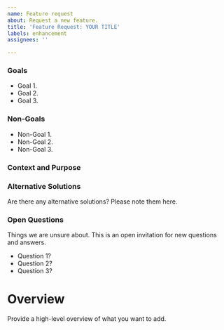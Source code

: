 ```yaml
---
name: Feature request
about: Request a new feature.
title: 'Feature Request: YOUR TITLE'
labels: enhancement
assignees: ''

---
```


<!--
While not required, a quick, 1-paragraph summary of this request can go here.
-->

### Goals
<!--
Include a list of goals we hope to achieve with this feature.  Bonus points for examples, or metrics we can use to track
success.
-->

- Goal 1.
- Goal 2.
- Goal 3.


### Non-Goals

<!--
Include a list of things that are explicitly out-of-scope for, or will not be addressed by this issue.
-->

- Non-Goal 1.
- Non-Goal 2.
- Non-Goal 3.

### Context and Purpose

<!-- 
Write a bit about why this feature is needed.  Try to answer these questions: What is the current situation / problem?
Does this feature solve the problem?  How does it solve it?  If there is one, what is wrong with the current solution?
Try to keep this under 3 paragraphs. 
-->

### Alternative Solutions

Are there any alternative solutions?  Please note them here.

### Open Questions

Things we are unsure about.  This is an open invitation for new questions and answers.

- Question 1?
- Question 2?
- Question 3?

# Overview

Provide a high-level overview of what you want to add.

